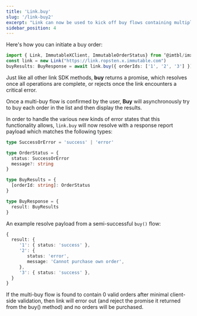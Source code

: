 ```yaml
---
title: 'Link.buy'
slug: '/link-buy2'
excerpt: "Link can now be used to kick off buy flows containing multiple order ID's"
sidebar_position: 4
---
```


Here's how you can initiate a buy order:

```typescript
import { Link, ImmutableXClient, ImmutableOrderStatus} from ‘@imtbl/imx-sdk’;
const link = new Link("https://link.ropsten.x.immutable.com")
buyResults: BuyResponse = await link.buy({ orderIds: ['1', '2', '3'] });
```

Just like all other link SDK methods, **buy** returns a promise, which resolves once all operations are complete, or rejects once the link encounters a critical error.

Once a multi-buy flow is confirmed by the user, **Buy** will asynchronously try to buy each order in the list and then display the results.

In order to handle the various new kinds of error states that this functionality allows, `link.buy` will now resolve with a response report payload which matches the following types:

```typescript
type SuccessOrError = 'success' | 'error'

type OrderStatus = {
  status: SuccessOrError
  message?: string
}

type BuyResults = {
  [orderId: string]: OrderStatus
}

type BuyResponse = {
  result: BuyResults
}
```

An example resolve payload from a semi-successful `buy()` flow:

```typescript
{
  result: {
     '1': { status: 'success' },
     '2': {
        status: 'error',
        message: 'Cannot purchase own order',
     },
     '3': { status: 'success' },
  }
}
```

If the multi-buy flow is found to contain 0 valid orders after minimal client-side validation, then link will error out (and reject the promise it returned from the buy() method) and no orders will be purchased.
